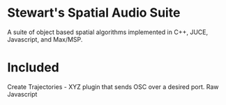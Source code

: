 # Stewart's Spatial Audio Suite
A suite of object based spatial algorithms implemented in C++, JUCE, Javascript, and Max/MSP. 

# Included
Create Trajectories - XYZ plugin that sends OSC over a desired port. 
Raw Javascript
